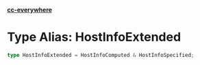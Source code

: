 [**cc-everywhere**](../../../../../index.md)

<HorizontalLine />

# Type Alias: HostInfoExtended

```ts
type HostInfoExtended = HostInfoComputed & HostInfoSpecified;
```
